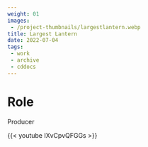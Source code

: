 ```yaml
---
weight: 01
images:
 - /project-thumbnails/largestlantern.webp
title: Largest Lantern
date: 2022-07-04
tags: 
 - work
 - archive
 - cddocs
---
```


# Role
Producer

{{< youtube IXvCpvQFGGs >}}
